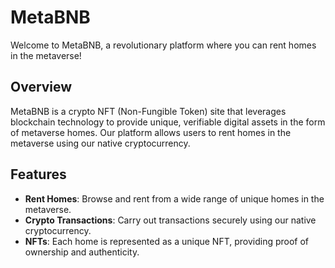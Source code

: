 # MetaBNB

Welcome to MetaBNB, a revolutionary platform where you can rent homes in the metaverse!

## Overview

MetaBNB is a crypto NFT (Non-Fungible Token) site that leverages blockchain technology to provide unique, verifiable digital assets in the form of metaverse homes. Our platform allows users to rent homes in the metaverse using our native cryptocurrency.

## Features

- **Rent Homes**: Browse and rent from a wide range of unique homes in the metaverse.
- **Crypto Transactions**: Carry out transactions securely using our native cryptocurrency.
- **NFTs**: Each home is represented as a unique NFT, providing proof of ownership and authenticity.

